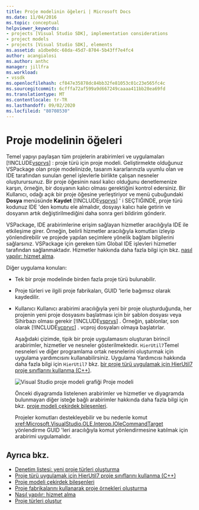 ```yaml
---
title: Proje modelinin öğeleri | Microsoft Docs
ms.date: 11/04/2016
ms.topic: conceptual
helpviewer_keywords:
- projects [Visual Studio SDK], implementation considerations
- project models
- projects [Visual Studio SDK], elements
ms.assetid: a1dbe0dc-68da-45d7-8704-5b43ff7e4fc4
author: acangialosi
ms.author: anthc
manager: jillfra
ms.workload:
- vssdk
ms.openlocfilehash: cf847e35878dc84bb32fe81053c01c23e565fc4c
ms.sourcegitcommit: 6cfffa72af599a9d667249caaaa411bb28ea69fd
ms.translationtype: MT
ms.contentlocale: tr-TR
ms.lasthandoff: 09/02/2020
ms.locfileid: "80708530"
---
```

# <a name="elements-of-a-project-model"></a>Proje modelinin öğeleri
Temel yapıyı paylaşan tüm projelerin arabirimleri ve uygulamaları [!INCLUDE[vsprvs](../../code-quality/includes/vsprvs_md.md)] : proje türü için proje modeli. Geliştirmekte olduğunuz VSPackage olan proje modelinizde, tasarım kararlarınızla uyumlu olan ve IDE tarafından sunulan genel işlevlerle birlikte çalışan nesneler oluşturursunuz. Bir proje öğesinin nasıl kalıcı olduğunu denetlemenize karşın, örneğin, bir dosyanın kalıcı olması gerektiğini kontrol edersiniz. Bir Kullanıcı, odağı açık bir proje öğesine yerleştiriyor ve menü çubuğundaki **Dosya** menüsünde **Kaydet** [!INCLUDE[vsprvs](../../code-quality/includes/vsprvs_md.md)] ' i SEÇTIĞINDE, proje türü kodunuz IDE 'den komutu ele almalıdır, dosyayı kalıcı hale getirin ve dosyanın artık değiştirilmediğini daha sonra geri bildirim gönderir.

 VSPackage, IDE arabirimlerine erişim sağlayan hizmetler aracılığıyla IDE ile etkileşime girer. Örneğin, belirli hizmetler aracılığıyla komutları izleyip yönlendirebilir ve projede yapılan seçimlere yönelik bağlam bilgilerini sağlarsınız. VSPackage için gereken tüm Global IDE işlevleri hizmetler tarafından sağlanmaktadır. Hizmetler hakkında daha fazla bilgi için bkz. [nasıl yapılır: hizmet alma](../../extensibility/how-to-get-a-service.md).

 Diğer uygulama konuları:

- Tek bir proje modelinde birden fazla proje türü bulunabilir.

- Proje türleri ve ilgili proje fabrikaları, GUID 'lerle bağımsız olarak kaydedilir.

- Kullanıcı Kullanıcı arabirimi aracılığıyla yeni bir proje oluşturduğunda, her projenin yeni proje dosyasını başlatması için bir şablon dosyası veya Sihirbazı olması gerekir [!INCLUDE[vsprvs](../../code-quality/includes/vsprvs_md.md)] . Örneğin, şablonlar, son olarak [!INCLUDE[vcprvc](../../code-quality/includes/vcprvc_md.md)] . vcproj dosyaları olmaya başlatırlar.

  Aşağıdaki çizimde, tipik bir proje uygulamasını oluşturan birincil arabirimler, hizmetler ve nesneler gösterilmektedir. `HierUtil7`Temel nesneleri ve diğer programlama ortak nesnelerini oluşturmak için uygulama yardımcısını kullanabilirsiniz. Uygulama Yardımcısı hakkında daha fazla bilgi için `HierUtil7` bkz. [bir proje türü uygulamak için HierUtil7 proje sınıflarını kullanma (C++)](https://msdn.microsoft.com/library/a5c16a09-94a2-46ef-87b5-35b815e2f346).

  ![Visual Studio proje modeli grafiği](../../extensibility/internals/media/vsprojectmodel.gif "vsProjectModel") Proje modeli

  Önceki diyagramda listelenen arabirimler ve hizmetler ve diyagramda bulunmayan diğer isteğe bağlı arabirimler hakkında daha fazla bilgi için bkz. [proje modeli çekirdek bileşenleri](../../extensibility/internals/project-model-core-components.md).

  Projeler komutları destekleyebilir ve bu nedenle komut <xref:Microsoft.VisualStudio.OLE.Interop.IOleCommandTarget> yönlendirme GUID 'leri aracılığıyla komut yönlendirmesine katılmak için arabirimi uygulamalıdır.

## <a name="see-also"></a>Ayrıca bkz.
- [Denetim listesi: yeni proje türleri oluşturma](../../extensibility/internals/checklist-creating-new-project-types.md)
- [Proje türü uygulamak için HierUtil7 proje sınıflarını kullanma (C++)](https://msdn.microsoft.com/library/a5c16a09-94a2-46ef-87b5-35b815e2f346)
- [Proje modeli çekirdek bileşenleri](../../extensibility/internals/project-model-core-components.md)
- [Proje fabrikalarını kullanarak proje örnekleri oluşturma](../../extensibility/internals/creating-project-instances-by-using-project-factories.md)
- [Nasıl yapılır: hizmet alma](../../extensibility/how-to-get-a-service.md)
- [Proje türleri oluştur](../../extensibility/internals/creating-project-types.md)
